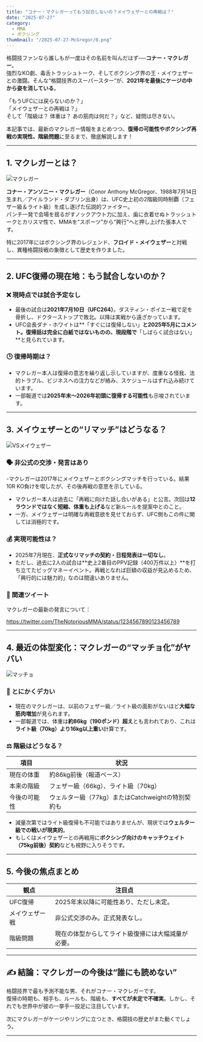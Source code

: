 ```yaml
---
title: "コナー・マクレガーってもう試合しないの？メイウェザーとの再戦は？"
date: "2025-07-27"
category:
  - MMA
  - ボクシング
thumbnail: "/2025-07-27-McGregor/0.png"
---
```


格闘技ファンなら誰しもが一度はその名前を叫んだはず──**コナー・マクレガー**。  
強烈なKO劇、毒舌トラッシュトーク、そしてボクシング界の王・メイウェザーとの激闘。そんな“格闘技界のスーパースター”が、**2021年を最後にケージの中から姿を消している**。

「もうUFCには戻らないのか？」  
「メイウェザーとの再戦は？」  
そして「階級は？ 体重は？ あの筋肉は何だ？」など、疑問は尽きない。

本記事では、最新のマクレガー情報をまとめつつ、**復帰の可能性やボクシング再戦の実現性、階級問題**に至るまで、徹底解説します！

---

## 1. マクレガーとは？
![マクレガー](/2025-07-27-McGregor/1.png)

**コナー・アンソニー・マクレガー**（Conor Anthony McGregor、1988年7月14日生まれ／アイルランド・ダブリン出身）は、UFC史上初の2階級同時制覇（フェザー級＆ライト級）を成し遂げた伝説的ファイター。  
パンチ一発で会場を揺るがすノックアウト力に加え、歯に衣着せぬトラッシュトークとカリスマ性で、MMAを“スポーツ”から“興行”へと押し上げた張本人です。

特に2017年にはボクシング界のレジェンド、**フロイド・メイウェザー**と対戦し、異種格闘技戦の象徴として歴史を作りました。

---

## 2. UFC復帰の現在地：もう試合しないのか？

### ❌ 現時点では試合予定なし

- 最後の試合は**2021年7月10日（UFC264）**。ダスティン・ポイエー戦で足を骨折し、ドクターストップで敗北。以降は実戦から遠ざかっています。
- UFC会長ダナ・ホワイトは**「すぐには復帰しない」**と2025年5月にコメント。復帰話は完全に白紙ではないものの、現段階で**「しばらく試合はない」**と見られています。

### 🕒 復帰時期は？

- マクレガー本人は復帰の意志を繰り返し示していますが、度重なる怪我、法的トラブル、ビジネスへの注力などが絡み、スケジュールはずれ込み続けています。
- 一部報道では**2025年末〜2026年初頭に復帰する可能性**も示唆されています。

---

## 3. メイウェザーとの“リマッチ”はどうなる？
![VSメイウェザー](/2025-07-27-McGregor/2.png)

### 🗣 非公式の交渉・発言はあり

-マクレガーは2017年にメイウェザーとボクシングマッチを行っている。結果10R KO負けを喫したが、その後再戦の意思を示している。
- マクレガー本人は過去に「再戦に向けた話し合いがある」と公言。次回は**12ラウンドではなく短縮、体重も上げる**など新ルールを提案中とのこと。
- 一方、メイウェザーは明確な再戦意欲を見せておらず、UFC側もこの件に関しては消極的です。

### 💰 実現可能性は？

- 2025年7月現在、**正式なリマッチの契約・日程発表は一切なし**。
- ただし、過去に2人の試合は**史上2番目のPPV記録（400万件以上）**を打ち立てたビッグマネーイベント。再戦となれば巨額の収益が見込めるため、「興行的には魅力的」なのは間違いありません。

### 📱 関連ツイート

マクレガーの最新の発言について：

https://twitter.com/TheNotoriousMMA/status/1234567890123456789

---

## 4. 最近の体型変化：マクレガーの“マッチョ化”がヤバい
![マッチョ](/2025-07-27-McGregor/3.jpg)

### 💪 とにかくデカい

- 現在のマクレガーは、以前のフェザー級／ライト級の面影がないほど**大幅な筋肉増加**が見られます。
- 一部報道では、体重は**約86kg（190ポンド）超え**とも言われており、これは**ライト級（70kg）より16kg以上重い**計算です。

### ⚖️ 階級はどうなる？

| 項目 | 状況 |
|------|------|
| 現在の体重 | 約86kg前後（報道ベース） |
| 本来の階級 | フェザー級（66kg）、ライト級（70kg） |
| 今後の可能性 | ウェルター級（77kg）またはCatchweightの特別契約も |

- 減量次第ではライト級復帰も不可能ではありませんが、現状では**ウェルター級での戦いが現実的**。
- もしくはメイウェザーとの再戦用に**ボクシング向けのキャッチウェイト（75kg前後）契約**なども視野に入りそうです。

---

## 5. 今後の焦点まとめ

| 観点 | 注目点 |
|------|--------|
| UFC復帰 | 2025年末以降に可能性あり、ただし未定。 |
| メイウェザー戦 | 非公式交渉のみ。正式発表なし。 |
| 階級問題 | 現在の体型からしてライト級復帰には大幅減量が必要。 |

---

## ✍️ 結論：マクレガーの今後は“誰にも読めない”

格闘技界で最も予測不能な男、それがコナー・マクレガーです。  
復帰の時期も、相手も、ルールも、階級も、**すべてが未定で不確実**。しかし、それでも世界中が彼の一挙手一投足に注目しています。

次にマクレガーがケージやリングに立つとき、格闘技の歴史がまた動くでしょう。

---